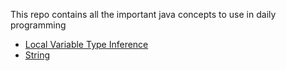 
This repo contains all the important java concepts to use in daily programming

* [Local Variable Type Inference](https://github.com/pavanuppuluri/java-concepts/blob/master/LocalVariableTypeInference.md)
* [String](https://github.com/pavanuppuluri/java-concepts/blob/master/String.md)
